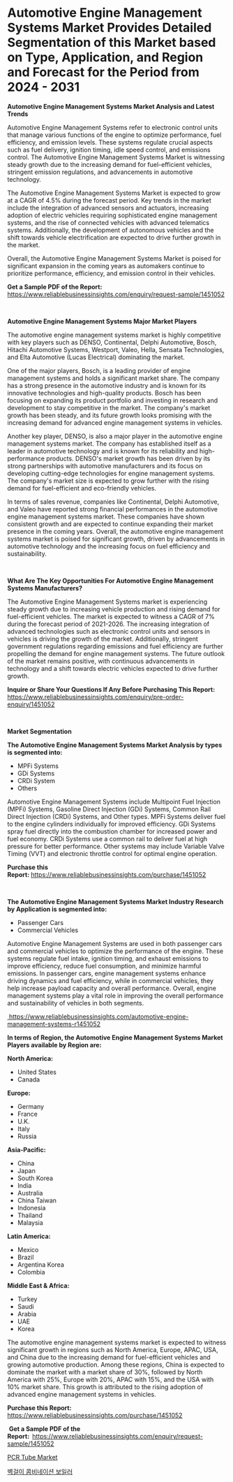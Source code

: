 <p><h1>Automotive Engine Management Systems Market Provides Detailed Segmentation of this Market based on Type, Application, and Region and Forecast for the Period from 2024 - 2031</h1></p><p><strong>Automotive Engine Management Systems Market Analysis and Latest Trends</strong></p>
<p><p>Automotive Engine Management Systems refer to electronic control units that manage various functions of the engine to optimize performance, fuel efficiency, and emission levels. These systems regulate crucial aspects such as fuel delivery, ignition timing, idle speed control, and emissions control. The Automotive Engine Management Systems Market is witnessing steady growth due to the increasing demand for fuel-efficient vehicles, stringent emission regulations, and advancements in automotive technology. </p><p>The Automotive Engine Management Systems Market is expected to grow at a CAGR of 4.5% during the forecast period. Key trends in the market include the integration of advanced sensors and actuators, increasing adoption of electric vehicles requiring sophisticated engine management systems, and the rise of connected vehicles with advanced telematics systems. Additionally, the development of autonomous vehicles and the shift towards vehicle electrification are expected to drive further growth in the market.</p><p>Overall, the Automotive Engine Management Systems Market is poised for significant expansion in the coming years as automakers continue to prioritize performance, efficiency, and emission control in their vehicles.</p></p>
<p><strong>Get a Sample PDF of the Report:&nbsp;</strong> <a href="https://www.reliablebusinessinsights.com/enquiry/request-sample/1451052">https://www.reliablebusinessinsights.com/enquiry/request-sample/1451052</a></p>
<p>&nbsp;</p>
<p><strong>Automotive Engine Management Systems Major Market Players</strong></p>
<p><p>The automotive engine management systems market is highly competitive with key players such as DENSO, Continental, Delphi Automotive, Bosch, Hitachi Automotive Systems, Westport, Valeo, Hella, Sensata Technologies, and Elta Automotive (Lucas Electrical) dominating the market.</p><p>One of the major players, Bosch, is a leading provider of engine management systems and holds a significant market share. The company has a strong presence in the automotive industry and is known for its innovative technologies and high-quality products. Bosch has been focusing on expanding its product portfolio and investing in research and development to stay competitive in the market. The company's market growth has been steady, and its future growth looks promising with the increasing demand for advanced engine management systems in vehicles.</p><p>Another key player, DENSO, is also a major player in the automotive engine management systems market. The company has established itself as a leader in automotive technology and is known for its reliability and high-performance products. DENSO's market growth has been driven by its strong partnerships with automotive manufacturers and its focus on developing cutting-edge technologies for engine management systems. The company's market size is expected to grow further with the rising demand for fuel-efficient and eco-friendly vehicles.</p><p>In terms of sales revenue, companies like Continental, Delphi Automotive, and Valeo have reported strong financial performances in the automotive engine management systems market. These companies have shown consistent growth and are expected to continue expanding their market presence in the coming years. Overall, the automotive engine management systems market is poised for significant growth, driven by advancements in automotive technology and the increasing focus on fuel efficiency and sustainability.</p></p>
<p>&nbsp;</p>
<p><strong>What Are The Key Opportunities For Automotive Engine Management Systems Manufacturers?</strong></p>
<p><p>The Automotive Engine Management Systems market is experiencing steady growth due to increasing vehicle production and rising demand for fuel-efficient vehicles. The market is expected to witness a CAGR of 7% during the forecast period of 2021-2026. The increasing integration of advanced technologies such as electronic control units and sensors in vehicles is driving the growth of the market. Additionally, stringent government regulations regarding emissions and fuel efficiency are further propelling the demand for engine management systems. The future outlook of the market remains positive, with continuous advancements in technology and a shift towards electric vehicles expected to drive further growth.</p></p>
<p><strong>Inquire or Share Your Questions If Any Before Purchasing This Report:</strong> <a href="https://www.reliablebusinessinsights.com/enquiry/pre-order-enquiry/1451052">https://www.reliablebusinessinsights.com/enquiry/pre-order-enquiry/1451052</a></p>
<p>&nbsp;</p>
<p><strong>Market Segmentation</strong></p>
<p><strong>The Automotive Engine Management Systems Market Analysis by types is segmented into:</strong></p>
<p><ul><li>MPFi Systems</li><li>GDi Systems</li><li>CRDi System</li><li>Others</li></ul></p>
<p><p>Automotive Engine Management Systems include Multipoint Fuel Injection (MPFi) Systems, Gasoline Direct Injection (GDi) Systems, Common Rail Direct Injection (CRDi) Systems, and Other types. MPFi Systems deliver fuel to the engine cylinders individually for improved efficiency. GDi Systems spray fuel directly into the combustion chamber for increased power and fuel economy. CRDi Systems use a common rail to deliver fuel at high pressure for better performance. Other systems may include Variable Valve Timing (VVT) and electronic throttle control for optimal engine operation.</p></p>
<p><strong>Purchase this Report:&nbsp;</strong><a href="https://www.reliablebusinessinsights.com/purchase/1451052">https://www.reliablebusinessinsights.com/purchase/1451052</a></p>
<p>&nbsp;</p>
<p><strong>The Automotive Engine Management Systems Market Industry Research by Application is segmented into:</strong></p>
<p><ul><li>Passenger Cars</li><li>Commercial Vehicles</li></ul></p>
<p><p>Automotive Engine Management Systems are used in both passenger cars and commercial vehicles to optimize the performance of the engine. These systems regulate fuel intake, ignition timing, and exhaust emissions to improve efficiency, reduce fuel consumption, and minimize harmful emissions. In passenger cars, engine management systems enhance driving dynamics and fuel efficiency, while in commercial vehicles, they help increase payload capacity and overall performance. Overall, engine management systems play a vital role in improving the overall performance and sustainability of vehicles in both segments.</p></p>
<p><a href="https://www.reliablebusinessinsights.com/automotive-engine-management-systems-r1451052">&nbsp;https://www.reliablebusinessinsights.com/automotive-engine-management-systems-r1451052</a></p>
<p><strong>In terms of Region, the Automotive Engine Management Systems Market Players available by Region are:</strong></p>
<p>
    <p> <strong> North America: </strong>
        <ul>
            <li>United States</li>
            <li>Canada</li>
        </ul>
        </p> 
    <p> <strong> Europe: </strong>
        <ul>
            <li>Germany</li>
            <li>France</li>
            <li>U.K.</li>
            <li>Italy</li>
            <li>Russia</li>
        </ul>
        </p> 
    <p> <strong> Asia-Pacific: </strong>
        <ul>
            <li>China</li>
            <li>Japan</li>
            <li>South Korea</li>
            <li>India</li>
            <li>Australia</li>
            <li>China Taiwan</li>
            <li>Indonesia</li>
            <li>Thailand</li>
            <li>Malaysia</li>
        </ul>
        </p> 
    <p> <strong> Latin America: </strong>
        <ul>
            <li>Mexico</li>
            <li>Brazil</li>
            <li>Argentina Korea</li>
            <li>Colombia</li>
        </ul>
        </p> 
    <p> <strong> Middle East & Africa: </strong>
        <ul>
            <li>Turkey</li>
            <li>Saudi</li>
            <li>Arabia</li>
            <li>UAE</li>
            <li>Korea</li>
        </ul>
    </p>
    </p>
<p><p>The automotive engine management systems market is expected to witness significant growth in regions such as North America, Europe, APAC, USA, and China due to the increasing demand for fuel-efficient vehicles and growing automotive production. Among these regions, China is expected to dominate the market with a market share of 30%, followed by North America with 25%, Europe with 20%, APAC with 15%, and the USA with 10% market share. This growth is attributed to the rising adoption of advanced engine management systems in vehicles.</p></p>
<p><strong>Purchase this Report: </strong><a href="https://www.reliablebusinessinsights.com/purchase/1451052">https://www.reliablebusinessinsights.com/purchase/1451052</a></p>
<p>&nbsp;<strong>Get a Sample PDF of the Report:&nbsp;&nbsp;</strong><a href="https://www.reliablebusinessinsights.com/enquiry/request-sample/1451052">https://www.reliablebusinessinsights.com/enquiry/request-sample/1451052</a></p>
<p><strong></strong></p>
<p><p><a href="https://view.publitas.com/reportprime-1/pcr-tube-market-size-is-growing-at-cagr-of-7-90-and-this-report-covers-analysis-by-type-application-growth-and-forecast-2024-2031/">PCR Tube Market</a></p><p><a href="https://github.com/rrmadityapu/Market-Research-Report-List-1/blob/main/9082455113026.md">벽걸이 콤비네이션 보일러</a></p></p>